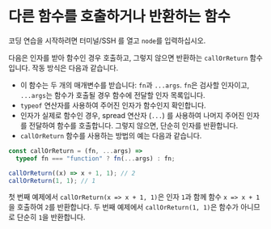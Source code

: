 # 다른 함수를 호출하거나 반환하는 함수

코딩 연습을 시작하려면 터미널/SSH 를 열고 `node`를 입력하십시오.

다음은 인자를 받아 함수인 경우 호출하고, 그렇지 않으면 반환하는 `callOrReturn` 함수입니다. 작동 방식은 다음과 같습니다.

- 이 함수는 두 개의 매개변수를 받습니다: `fn`과 `...args`. `fn`은 검사할 인자이고, `...args`는 함수가 호출될 경우 함수에 전달할 인자 목록입니다.
- `typeof` 연산자를 사용하여 주어진 인자가 함수인지 확인합니다.
- 인자가 실제로 함수인 경우, spread 연산자 (`...`) 를 사용하여 나머지 주어진 인자를 전달하여 함수를 호출합니다. 그렇지 않으면, 단순히 인자를 반환합니다.
- `callOrReturn` 함수를 사용하는 방법의 예는 다음과 같습니다.

```js
const callOrReturn = (fn, ...args) =>
  typeof fn === "function" ? fn(...args) : fn;

callOrReturn((x) => x + 1, 1); // 2
callOrReturn(1, 1); // 1
```

첫 번째 예제에서 `callOrReturn(x => x + 1, 1)`은 인자 `1`과 함께 함수 `x => x + 1`을 호출하여 `2`를 반환합니다. 두 번째 예제에서 `callOrReturn(1, 1)`은 함수가 아니므로 단순히 `1`을 반환합니다.
